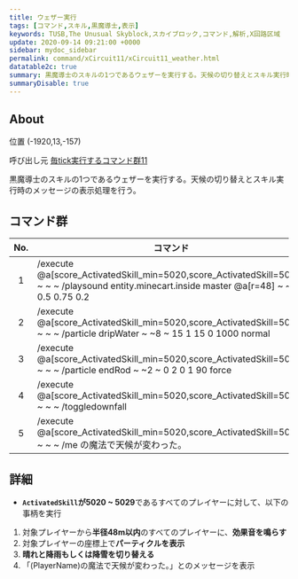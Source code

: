 ```yaml
---
title: ウェザー実行
tags: [コマンド,スキル,黒魔導士,表示]
keywords: TUSB,The Unusual Skyblock,スカイブロック,コマンド,解析,X回路区域
update: 2020-09-14 09:21:00 +0000
sidebar: mydoc_sidebar
permalink: command/xCircuit11/xCircuit11_weather.html
datatable2c: true
summary: 黒魔導士のスキルの1つであるウェザーを実行する。天候の切り替えとスキル実行時のメッセージの表示処理を行う。
summaryDisable: true
---
```


## About

<span class="tagYellow">位置</span> (-1920,13,-157)

<span class="tagBlack">呼び出し元</span> [毎tick実行するコマンド群11]({{site.baseurl}}/command/xCircuit11/xCircuit11_command.html)

黒魔導士のスキルの1つであるウェザーを実行する。天候の切り替えとスキル実行時のメッセージの表示処理を行う。

## コマンド群

<div class="datatable2c-begin"></div>

|No.|コマンド|
|:-:|-|
|1|/execute @a[score_ActivatedSkill_min=5020,score_ActivatedSkill=5029] ~ ~ ~ /playsound entity.minecart.inside master @a[r=48] ~ ~ ~ 0.5 0.75 0.2|
|2|/execute @a[score_ActivatedSkill_min=5020,score_ActivatedSkill=5029] ~ ~ ~ /particle dripWater ~ ~8 ~ 15 1 15 0 1000 normal|
|3|/execute @a[score_ActivatedSkill_min=5020,score_ActivatedSkill=5029] ~ ~ ~ /particle endRod ~ ~2 ~ 0 2 0 1 90 force|
|4|/execute @a[score_ActivatedSkill_min=5020,score_ActivatedSkill=5029] ~ ~ ~ /toggledownfall|
|5|/execute @a[score_ActivatedSkill_min=5020,score_ActivatedSkill=5029] ~ ~ ~ /me の魔法で天候が変わった。|

<div class="datatable2c-end"></div>

## 詳細

- **`ActivatedSkill`が5020 ~ 5029**であるすべてのプレイヤーに対して、以下の事柄を実行

1. 対象プレイヤーから**半径48m以内**のすべてのプレイヤーに、**効果音を鳴らす**
2. 対象プレイヤーの座標上で**パーティクルを表示**
3. **晴れと降雨もしくは降雪を切り替える**
4. 「(PlayerName)の魔法で天候が変わった。」とのメッセージを表示
